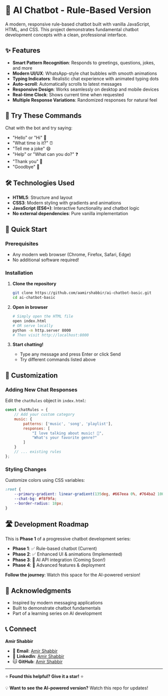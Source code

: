 # 🤖 AI Chatbot - Rule-Based Version

A modern, responsive rule-based chatbot built with vanilla JavaScript, HTML, and CSS. This project demonstrates fundamental chatbot development concepts with a clean, professional interface.


## ✨ Features

- **Smart Pattern Recognition**: Responds to greetings, questions, jokes, and more
- **Modern UI/UX**: WhatsApp-style chat bubbles with smooth animations  
- **Typing Indicators**: Realistic chat experience with animated typing dots
- **Auto-scroll**: Automatically scrolls to latest messages
- **Responsive Design**: Works seamlessly on desktop and mobile devices
- **Real-time Clock**: Shows current time when requested
- **Multiple Response Variations**: Randomized responses for natural feel


## 🎯 Try These Commands

Chat with the bot and try saying:
- "Hello" or "Hi" 👋
- "What time is it?" ⏰  
- "Tell me a joke" 😄
- "Help" or "What can you do?" ❓
- "Thank you" 🙏
- "Goodbye" 👋

## 🛠️ Technologies Used

- **HTML5**: Structure and layout
- **CSS3**: Modern styling with gradients and animations  
- **JavaScript (ES6+)**: Interactive functionality and chatbot logic
- **No external dependencies**: Pure vanilla implementation

## 🚀 Quick Start

### Prerequisites
- Any modern web browser (Chrome, Firefox, Safari, Edge)
- No additional software required!

### Installation

1. **Clone the repository**
   ```bash
   git clone https://github.com/aamirshabbir/ai-chatbot-basic.git
   cd ai-chatbot-basic
   ```

2. **Open in browser**
   ```bash
   # Simply open the HTML file
   open index.html
   # OR serve locally
   python -m http.server 8000
   # Then visit http://localhost:8000
   ```

3. **Start chatting!**
   - Type any message and press Enter or click Send
   - Try different commands listed above

## 🎨 Customization

### Adding New Chat Responses

Edit the `chatRules` object in `index.html`:

```javascript
const chatRules = {
    // Add your custom category
    music: {
        patterns: ['music', 'song', 'playlist'],
        responses: [
            "I love talking about music! 🎵",
            "What's your favorite genre?"
        ]
    }
    // ... existing rules
};
```

### Styling Changes

Customize colors using CSS variables:

```css
:root {
    --primary-gradient: linear-gradient(135deg, #667eea 0%, #764ba2 100%);
    --chat-bg: #f8f9fa;
    --border-radius: 18px;
}
```

## 🛣️ Development Roadmap

This is **Phase 1** of a progressive chatbot development series:

- **Phase 1**: ✅ Rule-based chatbot (Current)
- **Phase 2**: ✅ Enhanced UI & animations (Implemented)  
- **Phase 3**: 🔄 AI API integration (Coming Soon!)
- **Phase 4**: 🚀 Advanced features & deployment

**Follow the journey**: Watch this space for the AI-powered version!


## 🌟 Acknowledgments

- Inspired by modern messaging applications
- Built to demonstrate chatbot fundamentals
- Part of a learning series on AI development

## 📞 Connect

**Amir Shabbir**
- 📧 **Email**: [Amir Shabbir](mailto:amirshabbir56@gmail.com)
- 💼 **LinkedIn**: [Amir Shabbir](https://www.linkedin.com/in/amir-shabbir/)  
- 🐱 **GitHub**: [Amir Shabbir](https://github.com/aamirshabbir)

---

⭐ **Found this helpful? Give it a star!** ⭐

💡 **Want to see the AI-powered version?** Watch this repo for updates!

